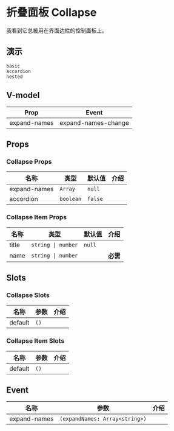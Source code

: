 # 折叠面板 Collapse
我看到它总被用在界面边栏的控制面板上。
## 演示
```demo
basic
accordion
nested
```
## V-model
|Prop|Event|
|-|-|
|expand-names|expand-names-change|

## Props
### Collapse Props
|名称|类型|默认值|介绍|
|-|-|-|-|
|expand-names|`Array`|`null`||
|accordion|`boolean`|`false`||

### Collapse Item Props
|名称|类型|默认值|介绍|
|-|-|-|-|
|title|`string \| number`|`null`||
|name|`string \| number`||**必需**|

## Slots
### Collapse Slots
|名称|参数|介绍|
|-|-|-|
|default|`()`||

### Collapse Item Slots
|名称|参数|介绍|
|-|-|-|
|default|`()`||


## Event
|名称|参数|介绍|
|-|-|-|
|expand-names|`(expandNames: Array<string>)`||
